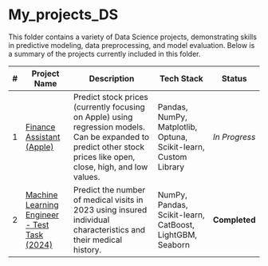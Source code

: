 # My_projects_DS

This folder contains a variety of Data Science projects, demonstrating skills in predictive modeling, data preprocessing, and model evaluation. Below is a summary of the projects currently included in this folder.

| #  | Project Name | Description | Tech Stack | Status |
|----|--------------|-------------|------------|--------|
| 1  | [Finance Assistant (Apple)](https://github.com/naumovakotya/My_projects_DS/blob/main/Finance%20assistant/README.md) | Predict stock prices (currently focusing on Apple) using regression models. Can be expanded to predict other stock prices like open, close, high, and low values. | Pandas, NumPy, Matplotlib, Optuna, Scikit-learn, Custom Library | *In Progress* |
| 2  | [Machine Learning Engineer - Test Task (2024)](https://github.com/naumovakotya/My_projects_DS/blob/main/Mains_lab/README.md) | Predict the number of medical visits in 2023 using insured individual characteristics and their medical history. | NumPy, Pandas, Scikit-learn, CatBoost, LightGBM, Seaborn | **Completed** |
